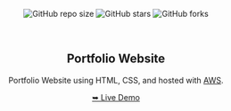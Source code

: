 <div align="center">

![GitHub repo size](https://img.shields.io/github/repo-size/Alejandro906/Portfolio-Website)
![GitHub stars](https://img.shields.io/github/stars/Alejandro906/Portfolio-Website?style=social)
![GitHub forks](https://img.shields.io/github/forks/Alejandro906/Portfolio-Website?style=social)

<br />

## Portfolio Website

Portfolio Website using HTML, CSS, and hosted with [AWS](https://aws.amazon.com/free/?gclid=Cj0KCQiA19e8BhCVARIsALpFMgE1J-cADzLpavlXvaKNPK7hMdGVpamKMt__TWhVy8CIgxl8akeXAuAaAkZREALw_wcB&trk=15faae9b-ab87-4e8f-8946-c46e8264e383&sc_channel=ps&ef_id=Cj0KCQiA19e8BhCVARIsALpFMgE1J-cADzLpavlXvaKNPK7hMdGVpamKMt__TWhVy8CIgxl8akeXAuAaAkZREALw_wcB:G:s&s_kwcid=AL!4422!3!645208863523!e!!g!!amazon%20aws!19572078132!145087520613&all-free-tier.sort-by=item.additionalFields.SortRank&all-free-tier.sort-order=asc&awsf.Free%20Tier%20Types=*all&awsf.Free%20Tier%20Categories=*all).

[➥ Live Demo](<insert your live demo link here>)

</div>
